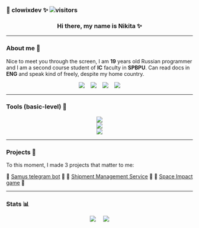 ### :white_heart: clowixdev :sparkles: ![visitors](https://visitor-badge.laobi.icu/badge?page_id=clowixdev&left_color=red&right_color=black&left_text=Profile_views)

<h3 align="center"> Hi there, my name is Nikita ✨ </h3>

---

### About me :book:

Nice to meet you through the screen, I am **19** years old Russian programmer and I am a second course student of **IC** faculty in **SPBPU**. Can read docs in **ENG** and speak kind of freely, despite my home country.

<div align="center">
<a href="mailto:clowixdev@gmail.com"><img src="https://img.shields.io/badge/Gmail-333333?style=for-the-badge&logo=gmail&logoColor=red"/></a>
&nbsp;&nbsp;
<a href="https://t.me/clowixdev">
    <img src="https://img.shields.io/badge/Telegram-333333?style=for-the-badge&logo=telegram&logoColor=red"/></a>
&nbsp;&nbsp;
<a href="https://discordapp.com/users/385643363807920129/">
    <img src="https://img.shields.io/badge/Discord-333333?style=for-the-badge&logo=discord&logoColor=red"/></a>
&nbsp;&nbsp;
<a href="https://steamcommunity.com/id/clowixdev/">
    <img src="https://img.shields.io/badge/Steam-333333?style=for-the-badge&logo=steam&logoColor=red"/></a>
</div>

---

### Tools (basic-level) :hammer:

<div align="center">
<img  src="https://skillicons.dev/icons?i=python,c,java,html,css,md&theme=light"/> <br>
<img src="https://skillicons.dev/icons?i=bots,flask,babel,bootstrap,sqlite&theme=light"/> <br>
<img src="https://skillicons.dev/icons?i=git,linux,arch,ubuntu,bash&theme=light"/>
</div>

---

### Projects :shell:

To this moment, I made 3 projects that matter to me:

:white_heart: [Samus telegram bot](https://github.com/clowixdev/samus_bot) :white_heart:
:sparkling_heart: [Shipment Management Service](https://github.com/clowixdev/sms) :sparkling_heart:
:white_heart: [Space Impact game](https://github.com/clowixdev/ds_coursework) :white_heart:

---

### Stats :bar_chart:

<div align="center">
<img src="https://github-readme-stats.vercel.app/api?username=clowixdev&count_private=true&theme=monokai&border_radius=10&rank_icon=github&show_icons=true&hide=issues,contribs&show=reviews">&nbsp;&nbsp;&nbsp;&nbsp; 
<img src="https://github-readme-stats.vercel.app/api/top-langs/?username=clowixdev&layout=compact&count_private=true&show_icons=true&theme=monokai&rank_icon=github&border_radius=10">
</div>

